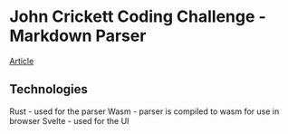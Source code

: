 # John Crickett Coding Challenge - Markdown Parser

[Article](https://codingchallenges.substack.com/p/coding-challenge-82-markdown-to-pdf)

## Technologies

Rust - used for the parser
Wasm - parser is compiled to wasm for use in browser
Svelte - used for the UI

